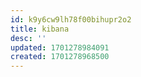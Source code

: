 ```yaml
---
id: k9y6cw9lh78f00bihupr2o2
title: kibana
desc: ''
updated: 1701278984091
created: 1701278968500
---
```

